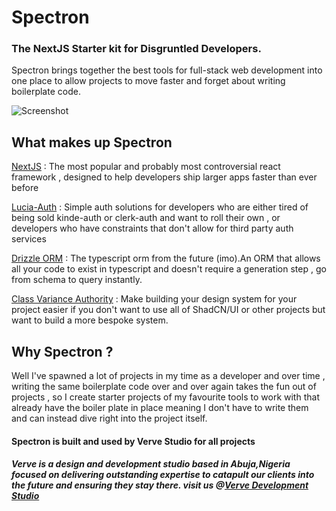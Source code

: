 # Spectron
### The NextJS Starter kit for Disgruntled Developers.

Spectron brings together the best tools for full-stack web development into one place to allow projects to move faster and forget about writing boilerplate code.

![Screenshot]("https://github.com/Inalegwu/Spectron/blob/master/public/screenshots/Screenshot%202024-04-08%20105417.png")

## What makes up Spectron

[NextJS](https://nextjs.org) : The most popular and probably most controversial react framework , designed to help developers ship larger apps faster than ever before

[Lucia-Auth](http://lucia-auth.com) : Simple auth solutions for developers who are either tired of being sold kinde-auth or clerk-auth and want to roll their own , or developers who have constraints that don't allow for third party auth services

[Drizzle ORM](https://orm.drizzle.team) : The typescript orm from the future (imo).An ORM that allows all your code to exist in typescript and doesn't require a generation step , go from schema to query instantly.

[Class Variance Authority](https://cva.style) : Make building your design system for your project easier if you don't want to use all of ShadCN/UI or other projects but want to build a more bespoke system.


## Why Spectron ?
Well I've spawned a lot of projects in my time as a developer and over time , writing the same boilerplate code over and over again takes the fun out of projects , so I create starter projects of my favourite tools to work with that already have the boiler plate in place meaning I don't have to write them and can instead dive right into the project itself.

#### Spectron is built and used by Verve Studio for all projects


##### Verve is a design and development studio based in Abuja,Nigeria focused on delivering outstanding expertise to catapult our clients into the future and ensuring they stay there. visit us @[Verve Development Studio](https://verved.studio)